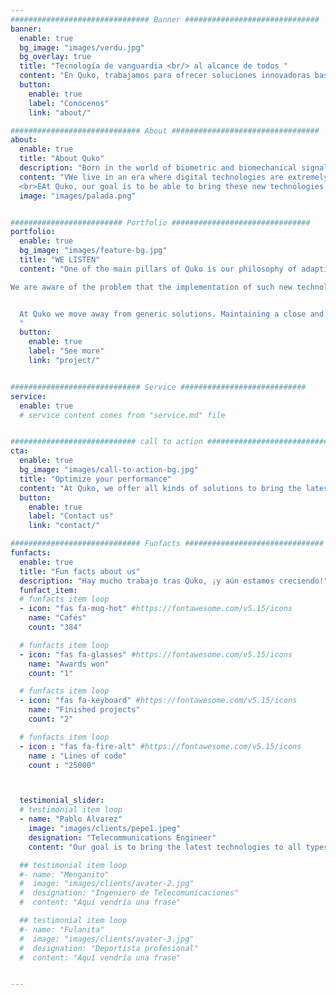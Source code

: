 ```yaml
---
############################### Banner ##############################
banner:
  enable: true
  bg_image: "images/verdu.jpg"
  bg_overlay: true
  title: "Tecnología de vanguardia <br/> al alcance de todos "
  content: "En Quko, trabajamos para ofrecer soluciones innovadoras basadas en las últimas tecnologías a nuestros clientes"
  button:
    enable: true
    label: "Conócenos"
    link: "about/"

############################# About #################################
about:
  enable: true
  title: "About Quko"
  description: "Born in the world of biometric and biomechanical signal processing, Quko was created with a clear goal: to make all the technological advances that surround us available to everyone"
  content: "VWe live in an era where digital technologies are extremely evolved: embedded systems networks, new signal processing techniques, data science or artificial intelligence are examples of this.  
  <br>EAt Quko, our goal is to be able to bring these new technologies to our users, so that they evolve to the challenge of the current digital revolution 2.0 and can use them to achieve maximum performance and benefits"
  image: "images/palada.png"


######################### Portfolio ###############################
portfolio:
  enable: true
  bg_image: "images/feature-bg.jpg"
  title: "WE LISTEN"
  content: "One of the main pillars of Quko is our philosophy of adapting the final solutions as much as possible to the needs of our customers.

We are aware of the problem that the implementation of such new technologies can pose to people from sectors far from digital technologies. In this sense, we aim to work closely with our users to achieve a complete and detailed characterization of each particular case, and thus offer a unique solution that fully adapts to their requirements.


  At Quko we move away from generic solutions. Maintaining a close and trusting relationship with our customers is key to achieve the best results.
  "
  button:
    enable: true
    label: "See more"
    link: "project/"


############################# Service ############################
service:
  enable: true
  # service content comes from "service.md" file


############################ call to action ###########################
cta:
  enable: true
  bg_image: "images/call-to-action-bg.jpg"
  title: "Optimize your performance"
  content: "At Quko, we offer all kinds of solutions to bring the latest technology to different fields<br><br>If you are interested in our services or have any questions about them, do not hesitate to contact us!"
  button:
    enable: true
    label: "Contact us"
    link: "contact/"

############################# Funfacts ###############################
funfacts:
  enable: true
  title: "Fun facts about us"
  description: "Hay mucho trabajo tras Quko, ¡y aún estamos creciendo!"
  funfact_item:
  # funfacts item loop
  - icon: "fas fa-mug-hot" #https://fontawesome.com/v5.15/icons
    name: "Cafés"
    count: "384"

  # funfacts item loop
  - icon: "fas fa-glasses" #https://fontawesome.com/v5.15/icons
    name: "Awards won"
    count: "1"

  # funfacts item loop
  - icon: "fas fa-keyboard" #https://fontawesome.com/v5.15/icons
    name: "Finished projects"
    count: "2"

  # funfacts item loop
  - icon : "fas fa-fire-alt" #https://fontawesome.com/v5.15/icons
    name : "Lines of code"
    count : "25000"



  testimonial_slider:
  # testimonial item loop
  - name: "Pablo Álvarez"
    image: "images/clients/pepe1.jpeg"
    designation: "Telecommunications Engineer"
    content: "Our goal is to bring the latest technologies to all types of sectors, maintaining a close relationship with the client based on trust and confidentiality."

  ## testimonial item loop
  #- name: "Menganito"
  #  image: "images/clients/avater-2.jpg"
  #  designation: "Ingeniero de Telecomunicaciones"
  #  content: "Aquí vendría una frase"

  ## testimonial item loop
  #- name: "Fulanita"
  #  image: "images/clients/avater-3.jpg"
  #  designation: "Deportista profesional"
  #  content: "Aquí vendría una frase"


---
```

